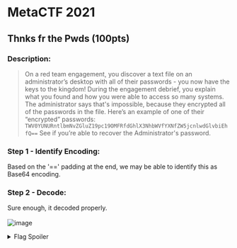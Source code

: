 # MetaCTF 2021
## Thnks fr the Pwds (100pts)
### Description: 
>On a red team engagement, you discover a text file on an administrator’s desktop with all of their passwords - you now have the keys to the kingdom!
During the engagement debrief, you explain what you found and how you were able to access so many systems. The administrator says that's impossible, because they encrypted all of the passwords in the file.
Here’s an example of one of their “encrypted” passwords: `TWV0YUNURntlbmNvZGluZ19pc19OMFRfdGhlX3NhbWVfYXNfZW5jcnlwdGlvbiEhfQ==`
See if you’re able to recover the Administrator's password.

### Step 1 - Identify Encoding:
Based on the '==' padding at the end, we may be able to identify this as Base64 encoding.

### Step 2 - Decode:
Sure enough, it decoded properly.
<br /> <br />
![image](https://user-images.githubusercontent.com/43623870/144763086-4c79c0be-5461-4f1c-8881-92386a03f3c7.png)

<details>
  <summary>Flag Spoiler</summary>
  MetaCTF{encoding_is_N0T_the_same_as_encryption!!}
</details>
